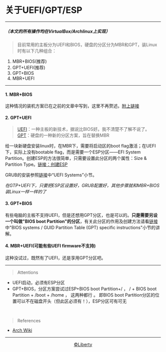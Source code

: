 # 关于UEFI/GPT/ESP
---
##### **（本文的所有操作均在VirtualBox/Archlinux上实现）**

> 目前常用的主板分为UEFI和BIOS，硬盘的分区分为MBR和GPT，装Linux时有以下几种组合：
1. MBR+BIOS(推荐)
2. GPT+UEFI(推荐)
3. GPT+BIOS
4. MBR+UEFI

---
#### 1. MBR+BIOS
这种情况的装机方案已在之前的文章中写到，这里不再赘述。[附上链接](https://github.com/liberty1997/Share/blob/master/Archlinux_installation_guide.md)
#### 2. GPT+UEFI
> [UEFI](https://wiki.archlinux.org/index.php/Unified_Extensible_Firmware_Interface)：一种主板的新技术，据说比BIOS好。我不清楚不了解不说了。</br>
[GPT](https://wiki.archlinux.org/index.php/Partitioning)：硬盘的一种新的分区方案，旨在替换MBR

给一块新硬盘安装linux时，在MBR下，需要将启动区的boot flag激活；在UEFI下，实际上没有bootable flag，而是需要一个ESP分区——EFI System Partition。创建ESP的方法很简单，只需要设置此分区的两个属性：Size & Partition Type。[链接：创建ESP](https://wiki.archlinux.org/index.php/EFI_System_Partition)

GRUB的安装参照[链接](https://wiki.archlinux.org/index.php/GRUB)中“UEFI Systems”小节。

*在GTP+UEFI下，只要把ESP区设置好，GRUB配置好，其他步骤就和MBR+BIOS装Linux一样一样的了*
#### 3. GPT+BIOS
有些电脑的主板不支持UEFI，但是还想用GPT分区，也是可以的。**只是需要另设一个叫做"BIOS boot Partition"的分区**，有关此分区的作用及创建方法请看[链接](https://wiki.archlinux.org/index.php/GRUB)中"BIOS systems / GUID Partition Table (GPT) specific instructions"小节的讲解。
#### 4. MBR+UEFI(可能有些UEFI firmware不支持)
这种没试过，既然有了UEFI，还是享用GPT分区吧。

---
> Attentions
* UEFI启动，必须有ESP分区
* GPT+BIOS，分区方案尝试过ESP+BIOS boot Partition+/  ， / + BIOS boot Partition + /boot + /home ， 这两种都行 。 即BIOS boot Partition分区的位置可以不在磁盘开头（但此区必须有！），ESP分区可有可无



</br>


> References
* [Arch Wiki](https://wiki.archlinux.org/)

---
<p align="center"><a href="https://github.com/liberty1997">&copy;Liberty</a></p>
